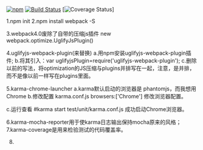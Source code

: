 [![npm](https://img.shields.io/npm/v/hjai-utils.svg)](https://travis-ci.org/hjaiim/utils)
[![Build Status](https://travis-ci.org/hjaiim/utils.svg?branch=master)](https://travis-ci.org/hjaiim/utils)
[![Coverage Status](https://coveralls.io/repos/github/hjaiim/utils/badge.svg?branch=master)]

1.npm init
2.npm install webpack -S

3.webpack4.0废除了自带的压缩js插件
new webpack.optimize.UglifyJsPlugin()

4.uglifyjs-webpack-plugin(来替换)
  a.用npm安装uglifyjs-webpack-plugin插件;
  b.将其引入：var uglifyjsPlugin=require('uglifyjs-webpack-plugin');
  c.删除以前的写法，将optimization的JS压缩与plugins并排写在一起，注意，是并排，
  而不是像以前一样写在plugins里面。

5.karma-chrome-launcher
a.karma默认启动的浏览器是 phantomjs，而我想用 Chrome
b.修改配置
karma.conf.js
    browsers:['Chrome']
修改浏览器配置。

c.运行查看
   #karma start test/unit/karma.conf.js
   成功启动Chrome浏览器。


6.karma-mocha-reporter用于使karma日志输出保持mocha原来的风格；
7.karma-coverage是用来检验测试的代码覆盖率。

8.